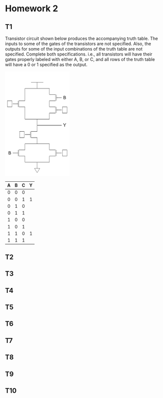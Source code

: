 # Homework 2

## T1

Transistor circuit shown below produces the accompanying truth table. The inputs to some of the gates of the transistors are not specified. Also, the outputs for some of the input combinations of the truth table are not specified. Complete both specifications. i.e., all transistors will have their gates properly labeled with either A, B, or C, and all rows of the truth table will have a 0 or 1 specified as the output.

<img src="./hw2/hw2-1.png" style="zoom:50%;" />

|   A   |   B   |   C   |   Y   |
| :---: | :---: | :---: | :---: |
|   0   |   0   |   0   |       |
|   0   |   0   |   1   |   1   |
|   0   |   1   |   0   |       |
|   0   |   1   |   1   |       |
|   1   |   0   |   0   |       |
|   1   |   0   |   1   |       |
|   1   |   1   |   0   |   1   |
|   1   |   1   |   1   |       |

## T2

## T3

## T4

## T5

## T6

## T7

## T8

## T9

## T10

